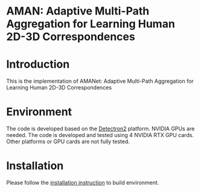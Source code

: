 # AMAN: Adaptive Multi-Path Aggregation for Learning Human 2D-3D Correspondences

# Introduction
This is the implementation of AMANet: Adaptive Multi-Path Aggregation for Learning Human 2D-3D Correspondences




# Environment
The code is developed based on the [Detectron2](https://github.com/facebookresearch/detectron2) platform. NVIDIA GPUs are needed. The code is developed and tested using 4 NVIDIA RTX GPU cards. Other platforms or GPU cards are not fully tested.
# Installation
Please follow the [installation instruction](https://github.com/facebookresearch/detectron2) to build environment.

